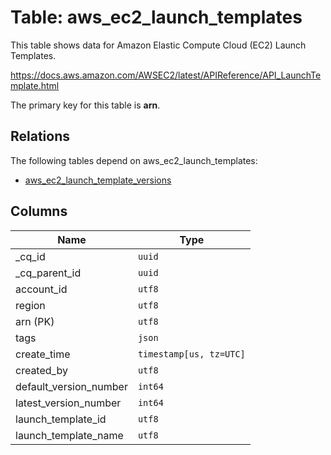# Table: aws_ec2_launch_templates

This table shows data for Amazon Elastic Compute Cloud (EC2) Launch Templates.

https://docs.aws.amazon.com/AWSEC2/latest/APIReference/API_LaunchTemplate.html

The primary key for this table is **arn**.

## Relations

The following tables depend on aws_ec2_launch_templates:
  - [aws_ec2_launch_template_versions](aws_ec2_launch_template_versions)

## Columns

| Name          | Type          |
| ------------- | ------------- |
|_cq_id|`uuid`|
|_cq_parent_id|`uuid`|
|account_id|`utf8`|
|region|`utf8`|
|arn (PK)|`utf8`|
|tags|`json`|
|create_time|`timestamp[us, tz=UTC]`|
|created_by|`utf8`|
|default_version_number|`int64`|
|latest_version_number|`int64`|
|launch_template_id|`utf8`|
|launch_template_name|`utf8`|